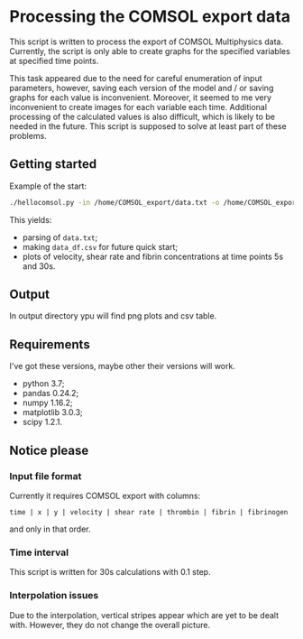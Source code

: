 # Processing the COMSOL export data
This script is written to process the export of COMSOL Multiphysics data. Currently, the script is only able 
to create graphs for the specified variables at specified time points.

This task appeared due to the need for careful enumeration of input parameters, however, saving each version of the 
model and / or saving graphs for each value is inconvenient. Moreover, it seemed to me very inconvenient to create 
images for each variable each time. Additional processing of the calculated values is also difficult, which is likely 
to be needed in the future. This script is supposed to solve at least part of these problems.

## Getting started
Example of the start:
```bash
./hellocomsol.py -in /home/COMSOL_export/data.txt -o /home/COMSOL_export/ -v U sr fn -t 5 30
```

This yields:
- parsing of `data.txt`;
- making `data_df.csv` for future quick start;
- plots of velocity, shear rate and fibrin concentrations at time points 5s and 30s.

## Output
In output directory ypu will find png plots and csv table.

## Requirements
I've got these versions, maybe other their versions will work.
- python 3.7;
- pandas 0.24.2;
- numpy 1.16.2;
- matplotlib 3.0.3;
- scipy 1.2.1.

## Notice please
### Input file format
Currently it requires COMSOL export with columns:

`time | x | y | velocity | shear rate | thrombin | fibrin | fibrinogen`

and only in that order.

### Time interval
This script is written for 30s calculations with 0.1 step.

### Interpolation issues
Due to the interpolation, vertical stripes appear which are yet to be dealt with.
However, they do not change the overall picture.
